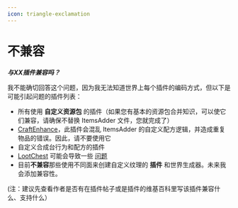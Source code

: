 ```yaml
---
icon: triangle-exclamation
---
```


# 不兼容

_**与XX插件兼容吗？**_

我不能确切回答这个问题，因为我无法知道世界上每个插件的编码方式，但以下是可能引起问题的插件列表：

* 所有使用 **自定义资源包** 的插件（如果您有基本的资源包合并知识，可以使它们兼容，请确保不替换 ItemsAdder 文件，您就完成了）
* [CraftEnhance](https://www.spigotmc.org/resources/custom-recipes-and-crafting-craftenhance.65058/)，此插件会混乱 ItemsAdder 的自定义配方逻辑，并造成重复物品的错误。因此，请不要使用它
* 自定义合成台行为和配方的插件
* [LootChest](https://www.spigotmc.org/resources/lootchest.61564/) 可能会导致一些 [问题](https://github.com/LoneDev6/ItemsAdder/issues/15#issuecomment-512990849)
* 目前**不兼容**那些使用不同面来创建自定义纹理的 **插件** 和世界生成器。未来我会添加兼容性。

(注：建议先查看作者是否有在插件帖子或是插件的维基百科里写该插件兼容什么、支持什么）
